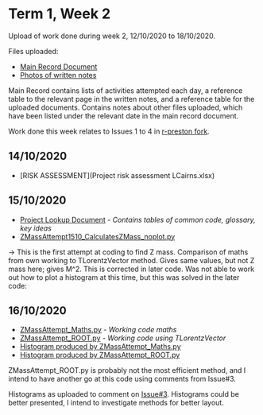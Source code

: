 # Term 1, Week 2
Upload of work done during week 2, 12/10/2020 to 18/10/2020.

Files uploaded:
* [Main Record Document](T1_W2_Doc.pdf)
* [Photos of written notes](T1_W2_Written_Notes.pdf)

Main Record contains lists of activities attempted each day, a reference table to the relevant page in the written notes, and a reference table for the uploaded documents. Contains notes about other files uploaded, which have been listed under the relevant date in the main record document.

Work done this week relates to Issues 1 to 4 in [r-preston fork](https://github.com/r-preston/MPhysProject2021/issues).

## 14/10/2020
* [RISK ASSESSMENT](Project risk assessment LCairns.xlsx)

## 15/10/2020
* [Project Lookup Document](Project_Lookup_Doc.pdf) - *Contains tables of common code, glossary, key ideas*
* [ZMassAttempt1510_CalculatesZMass_noplot.py](ZMassAttempt1510_CalculatesZMass_noplot.py)

-> This is the first attempt at coding to find Z mass. Comparison of maths from own working to TLorentzVector method. Gives same values, but not Z mass here; gives M^2. This is corrected in later code. Was not able to work out how to plot a histogram at this time, but this was solved in the later code:

## 16/10/2020
* [ZMassAttempt_Maths.py](ZMassAttempt_Maths.py) - *Working code maths*
* [ZMassAttempt_ROOT.py](ZMassAttempt_ROOT.py) -  *Working code using TLorentzVector*
* [Histogram produced by ZMassAttempt_Maths.py](ZMassPlot_Maths.pdf)
* [Histogram produced by ZMassAttempt_ROOT.py](ZMassPlots_ROOT.pdf)

ZMassAttempt_ROOT.py is probably not the most efficient method, and I intend to have another go at this code using comments from Issue#3.

Histograms as uploaded to comment on [Issue#3](https://github.com/r-preston/MPhysProject2021/issues/3).
Histograms could be better presented, I intend to investigate methods for better layout.
